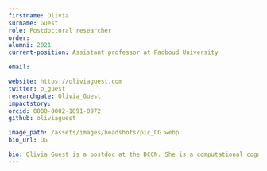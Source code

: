 ```yaml
---
firstname: Olivia
surname: Guest  
role: Postdoctoral researcher
order:
alumni: 2021
current-position: Assistant professor at Radboud University

email:

website: https://oliviaguest.com
twitter: o_guest
researchgate: Olivia_Guest
impactstory:
orcid: 0000-0002-1891-0972
github: oliviaguest

image_path: /assets/images/headshots/pic_OG.webp
bio_url: OG

bio: Olivia Guest is a postdoc at the DCCN. She is a computational cognitive modeller, i.e., she develops and evaluates computational accounts for concepts and categorisation — as well as human capacities and behaviours broadly. Olivia is also interested in the role that computational models play in refining our scientific thinking and by extension allow us to select between and improve upon theories. See her publications for more.
---
```

